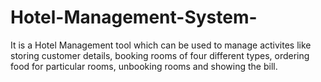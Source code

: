 # Hotel-Management-System-
It is a Hotel Management tool which can be used to manage activites like storing customer details, booking rooms of four different types, ordering food for particular rooms, unbooking rooms and showing the bill.
